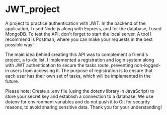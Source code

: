 # JWT_project

A project to practice authentication with JWT. In the backend of the application, I used Node.js along with Express, and for the database, I used MongoDB. To test the API, don't forget to start the local server. A tool I recommend is Postman, where you can make your requests in the best possible way!

The main idea behind creating this API was to complement a friend's project, a to-do list. 
I implemented a registration and login system along with JWT authentication to secure the tasks route, preventing non-logged-in users from accessing it. The purpose of registration is to ensure that each user has their own set of tasks, which will be implemented in the future.

Please note: Create a .env file (using the dotenv library in JavaScript) to store your secret key and establish a connection to a database. We use dotenv for environment variables and do not push it to Git for security reasons, to avoid sharing sensitive data. Thank you for your understanding!





